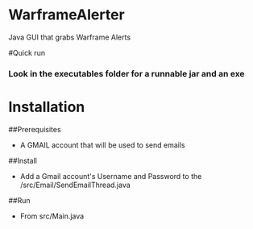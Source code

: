 # WarframeAlerter
Java GUI that grabs Warframe Alerts

#Quick run
### Look in the executables folder for a runnable jar and an exe

# Installation
##Prerequisites
  - A GMAIL account that will be used to send emails

##Install
  - Add a Gmail account's Username and Password to the /src/Email/SendEmailThread.java

##Run
  - From src/Main.java



